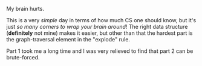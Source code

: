 My brain hurts.

This is a very *simple* day in terms of how much CS one should know, but it's just *so many corners to wrap your brain around*! The right data structure (**definitely** not mine) makes it easier, but other than that the hardest part is the graph-traversal element in the "explode" rule.

Part 1 took me a long time and I was very relieved to find that part 2 can be brute-forced.
